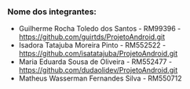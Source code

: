 ### Nome dos integrantes:
- Guilherme Rocha Toledo dos Santos - RM99396 - https://github.com/guirtds/ProjetoAndroid.git
- Isadora Tatajuba Moreira Pinto - RM552522 - https://github.com/isatatajuba/ProjetoAndroid.git
- Maria Eduarda Sousa de Oliveira - RM552477 - https://github.com/dudaolidev/ProjetoAndroid.git
- Matheus Wasserman Fernandes Silva - RM550712
